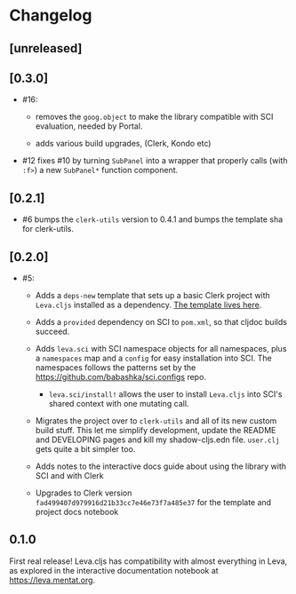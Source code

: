 # Changelog

## [unreleased]

## [0.3.0]

- #16:

  - removes the `goog.object` to make the library compatible with SCI
    evaluation, needed by Portal.

  - adds various build upgrades, (Clerk, Kondo etc)

- #12 fixes #10 by turning `SubPanel` into a wrapper that properly calls (with
  `:f>`) a new `SubPanel*` function component.

## [0.2.1]

- #6 bumps the `clerk-utils` version to 0.4.1 and bumps the template sha for
  clerk-utils.

## [0.2.0]

- #5:

  - Adds a `deps-new` template that sets up a basic Clerk project with
    `Leva.cljs` installed as a dependency. [The template lives
    here](https://github.com/mentat-collective/Leva.cljs/tree/main/resources/leva/clerk).

  - Adds a `provided` dependency on SCI to `pom.xml`, so that cljdoc builds
    succeed.

  - Adds `leva.sci` with SCI namespace objects for all namespaces, plus a
    `namespaces` map and a `config` for easy installation into SCI. The
    namespaces follows the patterns set by the
    https://github.com/babashka/sci.configs repo.

    - `leva.sci/install!` allows the user to install `Leva.cljs` into SCI's
      shared context with one mutating call.

  - Migrates the project over to `clerk-utils` and all of its new custom build
    stuff. This let me simplify development, update the README and DEVELOPING
    pages and kill my shadow-cljs.edn file. `user.clj` gets quite a bit simpler
    too.

  - Adds notes to the interactive docs guide about using the library with SCI
    and with Clerk

  - Upgrades to Clerk version `fad499407d979916d21b33cc7e46e73f7a485e37` for the
    template and project docs notebook

## 0.1.0

First real release! Leva.cljs has compatibility with almost everything in Leva,
as explored in the interactive documentation notebook at https://leva.mentat.org.
